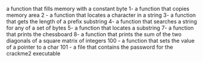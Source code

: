 a function that fills memory with a constant byte
1- a function that copies memory area
2 - a function that locates a character in a string
3- a function that gets the length of a prefix substring
4- a function that searches a string for any of a set of bytes
5- a function that locates a substring
7- a function that prints the chessboard
8- a function that prints the sum of the two diagonals of a square matrix of integers
100 - a function that sets the value of a pointer to a char
101 - a file that contains the password for the crackme2 executable
